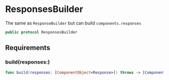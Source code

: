 # ResponsesBuilder

The same as `ResponseBuilder` but can build `components.responses`

``` swift
public protocol ResponsesBuilder
```

## Requirements

### build(responses:​)

``` swift
func build(responses: [ComponentObject<Response>]) throws -> [ComponentResponseNode]
```
